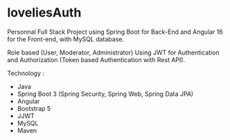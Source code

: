 # loveliesAuth

Personnal Full Stack Project using Spring Boot for Back-End and Angular 16 for the Front-end, with MySQL database.

Role based (User, Moderator, Administrator)
Using JWT for Authentication and Authorization (Token based Authentication with Rest API).

Technology :
- Java
- Spring Boot 3 (Spring Security, Spring Web, Spring Data JPA)
- Angular
- Bootstrap 5
- JJWT
- MySQL
- Maven
